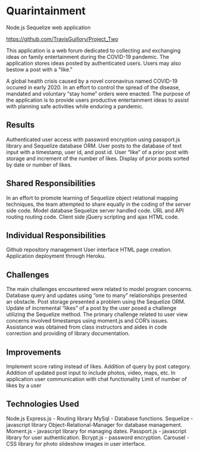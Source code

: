 # Quarintainment
Node.js Sequelize web application

https://github.com/TravisGuillory/Project_Two



This application is a web forum dedicated to collecting and exchanging ideas on family entertainment during the COVID-19 pandemic. The application stores ideas posted by authenticated users. Users may also bestow a post with a "like."


A global health crisis caused by a novel coronavirus named COVID-19 occured in early 2020. In an effort to control the spread of the disease, mandated and voluntary “stay home” orders were enacted. The purpose of the application is to provide users productive entertainment ideas to assist with planning safe activities while enduring a pandemic.


## Results
Authenticated user access with password encryption using passport.js library and Sequelize database ORM.
User posts to the database of text input with a timestamp, user id, and post id. 
User “like” of a prior post with storage and increment of the number of likes. 
Display of prior posts sorted by date or number of likes. 


## Shared Responsibilities
In an effort to promote learning of Sequelize object relational mapping techniques, the team attempted to share equally in the coding of the server side code. 
Model database Sequelize server handled code. 
URL and API routing routing code.
Client side jQuery scripting and ajax HTML code.


## Individual Responsibilities
Github repository management
User interface HTML page creation.
Application deployment through Heroku. 




## Challenges
The main challenges encountered were related to model program concerns. Database query and updates using “one to many” relationships presented an obstacle. Post storage presented a problem using the Sequelize ORM. Update of incremental  “likes” of a post by the user posed a challenge utilizing the Sequelize method. The primary challenge related to user view concerns involved timestamps using moment.js and COR’s issues.  Assistance was obtained from class instructors and aides in code correction and providing of library documentation. 


## Improvements
Implement score rating instead of likes.
Addition of query by post category.
Addition of updated post input to include photos, video, maps, etc.
In application user communication with chat functionality
Limit of number of likes by a user


## Technologies Used
Node.js 
Express.js - Routing library
MySql - Database functions.
Sequelize  - javascript library Object-Relational-Manager for database management. 
Moment.js - javascript library for managing dates.
Passport.js - javascript library for user authentication.
Bcrypt.js - password encryption.
Carousel - CSS library for photo slideshow images in user interface.

